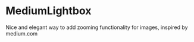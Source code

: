 # MediumLightbox
Nice and elegant way to add zooming functionality for images, inspired by medium.com
